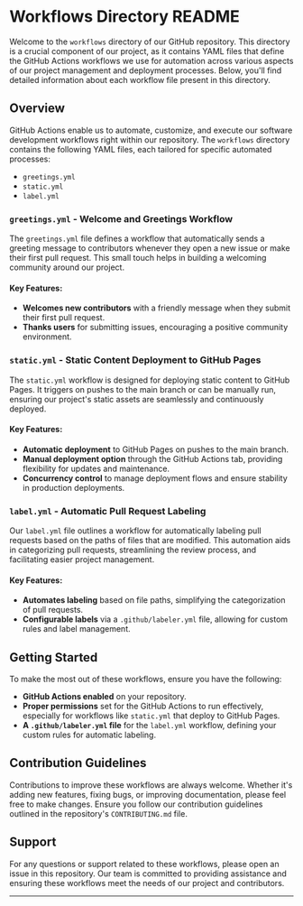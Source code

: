 # Workflows Directory README

Welcome to the `workflows` directory of our GitHub repository. This directory is a crucial component of our project, as it contains YAML files that define the GitHub Actions workflows we use for automation across various aspects of our project management and deployment processes. Below, you'll find detailed information about each workflow file present in this directory.

## Overview

GitHub Actions enable us to automate, customize, and execute our software development workflows right within our repository. The `workflows` directory contains the following YAML files, each tailored for specific automated processes:

- `greetings.yml`
- `static.yml`
- `label.yml`

### `greetings.yml` - Welcome and Greetings Workflow

The `greetings.yml` file defines a workflow that automatically sends a greeting message to contributors whenever they open a new issue or make their first pull request. This small touch helps in building a welcoming community around our project.

#### Key Features:

- **Welcomes new contributors** with a friendly message when they submit their first pull request.
- **Thanks users** for submitting issues, encouraging a positive community environment.

### `static.yml` - Static Content Deployment to GitHub Pages

The `static.yml` workflow is designed for deploying static content to GitHub Pages. It triggers on pushes to the main branch or can be manually run, ensuring our project's static assets are seamlessly and continuously deployed.

#### Key Features:

- **Automatic deployment** to GitHub Pages on pushes to the main branch.
- **Manual deployment option** through the GitHub Actions tab, providing flexibility for updates and maintenance.
- **Concurrency control** to manage deployment flows and ensure stability in production deployments.

### `label.yml` - Automatic Pull Request Labeling

Our `label.yml` file outlines a workflow for automatically labeling pull requests based on the paths of files that are modified. This automation aids in categorizing pull requests, streamlining the review process, and facilitating easier project management.

#### Key Features:

- **Automates labeling** based on file paths, simplifying the categorization of pull requests.
- **Configurable labels** via a `.github/labeler.yml` file, allowing for custom rules and label management.

## Getting Started

To make the most out of these workflows, ensure you have the following:

- **GitHub Actions enabled** on your repository.
- **Proper permissions** set for the GitHub Actions to run effectively, especially for workflows like `static.yml` that deploy to GitHub Pages.
- **A `.github/labeler.yml` file** for the `label.yml` workflow, defining your custom rules for automatic labeling.

## Contribution Guidelines

Contributions to improve these workflows are always welcome. Whether it's adding new features, fixing bugs, or improving documentation, please feel free to make changes. Ensure you follow our contribution guidelines outlined in the repository's `CONTRIBUTING.md` file.

## Support

For any questions or support related to these workflows, please open an issue in this repository. Our team is committed to providing assistance and ensuring these workflows meet the needs of our project and contributors.

---
